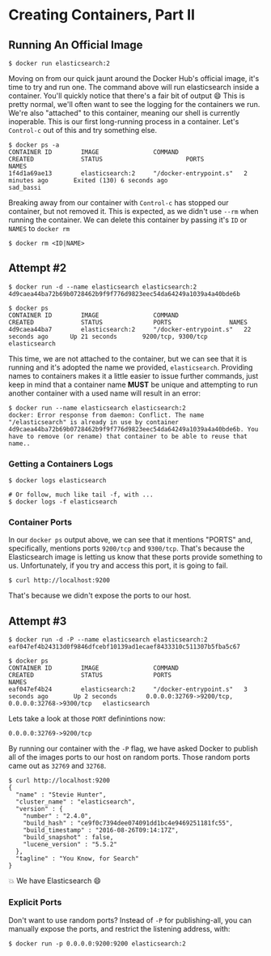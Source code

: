 # Creating Containers, Part II

## Running An Official Image

```shell
$ docker run elasticsearch:2
```

​Moving on from our quick jaunt around the Docker Hub's official image, it's time to try and run one. The command above will run elasticsearch inside a container. You'll quickly notice that there's a fair bit of output :smile: This is pretty normal, we'll often want to see the logging for the containers we run. We're also "attached" to this container, meaning our shell is currently inoperable. This is our first long-running process in a container. Let's `Control-c` out of this and try something else.

```shell
$ docker ps -a
CONTAINER ID        IMAGE               COMMAND                  CREATED             STATUS                       PORTS               NAMES
1f4d1a69ae13        elasticsearch:2     "/docker-entrypoint.s"   2 minutes ago       Exited (130) 6 seconds ago                       sad_bassi

```

Breaking away from our container with `Control-c` has stopped our container, but not removed it. This is expected, as we didn't use `--rm` when running the container. We can delete this container by passing it's `ID` or `NAMES` to `docker rm`

```shell
$ docker rm <ID|NAME>
```

## Attempt #2

```shell
$ docker run -d --name elasticsearch elasticsearch:2
4d9caea44ba72b69b0728462b9f9f776d9823eec54da64249a1039a4a40bde6b

$ docker ps
CONTAINER ID        IMAGE               COMMAND                  CREATED             STATUS              PORTS                NAMES
4d9caea44ba7        elasticsearch:2     "/docker-entrypoint.s"   22 seconds ago      Up 21 seconds       9200/tcp, 9300/tcp   elasticsearch
```

This  time, we are not attached to the container, but we can see that it is running and it's adopted the name we provided, `elasticsearch`. Providing names to containers makes it a little easier to issue further commands, just keep in mind that a container name **MUST** be unique and attempting to run another container with a used name will result in an error:

```shell
$ docker run --name elasticsearch elasticsearch:2
docker: Error response from daemon: Conflict. The name "/elasticsearch" is already in use by container 4d9caea44ba72b69b0728462b9f9f776d9823eec54da64249a1039a4a40bde6b. You have to remove (or rename) that container to be able to reuse that name..

```

### Getting a Containers Logs

```shell
$ docker logs elasticsearch

# Or follow, much like tail -f, with ...
$ docker logs -f elasticsearch
```

### Container Ports

In our `docker ps` output above, we can see that it mentions "PORTS" and, specifically, mentions ports `9200/tcp` and `9300/tcp`. That's because the Elasticsearch image is letting us know that these ports provide something to us. Unfortunately, if you try and access this port, it is going to fail.

```shell
$ curl http://localhost:9200
```

That's because we didn't expose the ports to our host.

## Attempt #3

```shell
$ docker run -d -P --name elasticsearch elasticsearch:2
eaf047ef4b24313d0f9846dfcebf10139ad1ecaef8433310c511307b5fba5c67

$ docker ps
CONTAINER ID        IMAGE               COMMAND                  CREATED             STATUS              PORTS                                              NAMES
eaf047ef4b24        elasticsearch:2     "/docker-entrypoint.s"   3 seconds ago       Up 2 seconds        0.0.0.0:32769->9200/tcp, 0.0.0.0:32768->9300/tcp   elasticsearch
```

Lets take a look at those `PORT` definintions now:

```shell
0.0.0.0:32769->9200/tcp
```

By running our container with the `-P` flag, we have asked Docker to publish all of the images ports to our host on random ports. Those random ports came out as `32769` and `32768`.

```shell
$ curl http://localhost:9200
{
  "name" : "Stevie Hunter",
  "cluster_name" : "elasticsearch",
  "version" : {
    "number" : "2.4.0",
    "build_hash" : "ce9f0c7394dee074091dd1bc4e9469251181fc55",
    "build_timestamp" : "2016-08-26T09:14:17Z",
    "build_snapshot" : false,
    "lucene_version" : "5.5.2"
  },
  "tagline" : "You Know, for Search"
}

```

​:boom: We have Elasticsearch :smile:

### Explicit Ports

Don't want to use random ports? Instead of `-P` for publishing-all, you can manually expose the ports, and restrict the listening address, with:

```shell
$ docker run -p 0.0.0.0:9200:9200 elasticsearch:2
```

